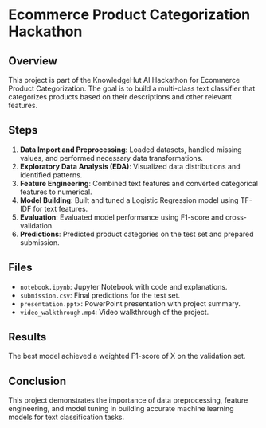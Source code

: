 # Ecommerce Product Categorization Hackathon

## Overview

This project is part of the KnowledgeHut AI Hackathon for Ecommerce Product Categorization. The goal is to build a multi-class text classifier that categorizes products based on their descriptions and other relevant features.

## Steps

1. **Data Import and Preprocessing**: Loaded datasets, handled missing values, and performed necessary data transformations.
2. **Exploratory Data Analysis (EDA)**: Visualized data distributions and identified patterns.
3. **Feature Engineering**: Combined text features and converted categorical features to numerical.
4. **Model Building**: Built and tuned a Logistic Regression model using TF-IDF for text features.
5. **Evaluation**: Evaluated model performance using F1-score and cross-validation.
6. **Predictions**: Predicted product categories on the test set and prepared submission.

## Files

- `notebook.ipynb`: Jupyter Notebook with code and explanations.
- `submission.csv`: Final predictions for the test set.
- `presentation.pptx`: PowerPoint presentation with project summary.
- `video_walkthrough.mp4`: Video walkthrough of the project.

## Results

The best model achieved a weighted F1-score of X on the validation set.

## Conclusion

This project demonstrates the importance of data preprocessing, feature engineering, and model tuning in building accurate machine learning models for text classification tasks.
